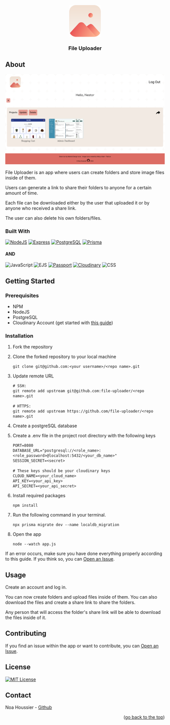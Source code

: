 <a id="top"></a>

<div align="center">
    <a href="https://github.com/NestorNebula/file-uploader">
        <img src="./public/assets/icons/logo.png" alt="Project Logo" width="100" height="100" />
    </a>
    
<h3>File Uploader</h3>
</div>

## About

![Project Screenshot](./public/assets/images/screenshot.png)

File Uploader is an app where users can create folders and store image files inside of them.

Users can generate a link to share their folders to anyone for a certain amount of time.

Each file can be downloaded either by the user that uploaded it or by anyone who received a share link.

The user can also delete his own folders/files.

### Built With

[![NodeJS](https://skillicons.dev/icons?i=nodejs&theme=light)](https://nodejs.org/)
[![Express](https://skillicons.dev/icons?i=express&theme=light)](https://expressjs.com/)
[![PostgreSQL](https://skillicons.dev/icons?i=postgresql&theme=light)](https://www.postgresql.org/)
[![Prisma](https://skillicons.dev/icons?i=prisma)](https://www.prisma.io/)

#### AND

![JavaScript](https://shields.io/badge/JavaScript-F7DF1E?logo=JavaScript&logoColor=white&style=for-the-badge)
![EJS](https://img.shields.io/badge/-EJS-B4CA65?style=for-the-badge&logo=ejs&logoColor=white)
[![Passport](https://img.shields.io/badge/-Passport-34E27A?style=for-the-badge&logo=passport&logoColor=white)](https://www.passportjs.org/)
[![Cloudinary](https://img.shields.io/badge/Cloudinary-3448C5?style=for-the-badge&logo=Cloudinary&logoColor=white)](https://cloudinary.com/)
![CSS](https://img.shields.io/badge/CSS-1572B6?style=for-the-badge&logo=css3&logoColor=white)

## Getting Started

### Prerequisites

- NPM
- NodeJS
- PostgreSQL
- Cloudinary Account (get started with [this guide](https://cloudinary.com/documentation/how_to_integrate_cloudinary))

### Installation

1. Fork the repository
2. Clone the forked repository to your local machine
   ```
   git clone git@github.com:<your username>/<repo name>.git
   ```
3. Update remote URL

   ```
   # SSH:
   git remote add upstream git@github.com:file-uploader/<repo name>.git

   # HTTPS:
   git remote add upstream https://github.com/file-uploader/<repo name>.git
   ```

4. Create a postgreSQL database
5. Create a .env file in the project root directory with the following keys

   ```
   PORT=8080
   DATABASE_URL="postgresql://<role_name>:<role_password>@localhost:5432/<your_db_name>"
   SESSION_SECRET=<secret>

   # These keys should be your cloudinary keys
   CLOUD_NAME=<your_cloud_name>
   API_KEY=<your_api_key>
   API_SECRET=<your_api_secret>
   ```

6. Install required packages
   ```
   npm install
   ```
7. Run the following command in your terminal.
   ```
   npx prisma migrate dev --name localdb_migration
   ```
8. Open the app
   ```
   node --watch app.js
   ```

If an error occurs, make sure you have done everything properly according to this guide. If you think so, you can <a href="https://github.com/NestorNebula/file-uploader/issues">Open an Issue</a>.

## Usage

Create an account and log in.

You can now create folders and upload files inside of them. You can also download the files and create a share link to share the folders.

Any person that will access the folder's share link will be able to download the files inside of it.

## Contributing

If you find an issue within the app or want to contribute, you can <a href="https://github.com/NestorNebula/file-uploader/issues">Open an Issue</a>.

## License

[![MIT License](https://img.shields.io/badge/License-MIT-darkcyan.svg?style=for-the-badge)](https://github.com/NestorNebula/file-uploader/blob/main/LICENSE)

## Contact

Noa Houssier - [Github](https://github.com/NestorNebula)

<p align='right'>(<a href='#top'>go back to the top</a>)</p>
